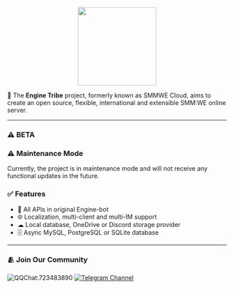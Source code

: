 <div align="center">
  <img src="https://raw.githubusercontent.com/KeiDongo/EngineTribe/main/assets/enginetribe.png" width="180px">
  <br>
</div>

📡 The **Engine Tribe** project, formerly known as SMMWE Cloud, aims to create an open source, flexible, international and extensible SMM:WE online server.

---

### ⚠️ BETA

### ⚠️ Maintenance Mode

Currently, the project is in maintenance mode and will not receive any functional updates in the future.

### ✅ Features

- 👥 All APIs in original Engine-bot
- 🌐 Localization, multi-client and multi-IM support
- ☁ Local database, OneDrive or Discord storage provider
- 🗄️ Async MySQL, PostgreSQL or SQLite database

---

### 🫂 Join Our Community

![QQChat:723483890](https://img.shields.io/badge/QQ%20Group-723483890-faad01?logo=tencentqq) [![Telegram Channel](https://img.shields.io/badge/Telegram-Channel-28a8ea?logo=telegram)](https://t.me/EngineTribe_Channel)
